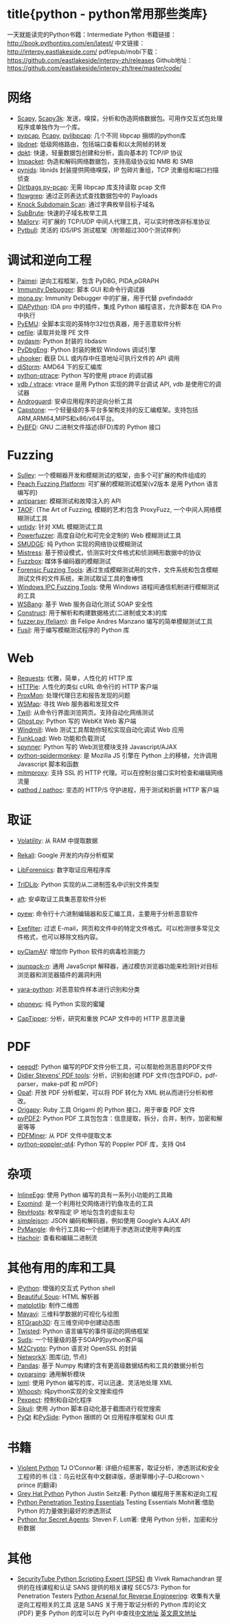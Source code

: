 # title{python - python常用那些类库}
一天就能读完的Python书籍：Intermediate Python
书籍链接：http://book.pythontips.com/en/latest/
中文链接：http://interpy.eastlakeside.com/
pdf/epub/mobi下载：https://github.com/eastlakeside/interpy-zh/releases
Github地址：https://github.com/eastlakeside/interpy-zh/tree/master/code/



# 网络
-   [Scapy](http://secdev.org/projects/scapy), [Scapy3k](http://github.com/phaethon/scapy): 发送，嗅探，分析和伪造网络数据包。可用作交互式包处理程序或单独作为一个库。
-   [pypcap](http://code.google.com/p/pypcap/), [Pcapy](http://oss.coresecurity.com/projects/pcapy.html), [pylibpcap](http://pylibpcap.sourceforge.net/): 几个不同 libpcap 捆绑的python库
-   [libdnet](http://code.google.com/p/libdnet/): 低级网络路由，包括端口查看和以太网帧的转发
-   [dpkt](https://github.com/kbandla/dpkt): 快速，轻量数据包创建和分析，面向基本的 TCP/IP 协议
-   [Impacket](http://oss.coresecurity.com/projects/impacket.html): 伪造和解码网络数据包，支持高级协议如 NMB 和 SMB
-   [pynids](http://jon.oberheide.org/pynids/): libnids 封装提供网络嗅探，IP 包碎片重组，TCP 流重组和端口扫描侦查 
-   [Dirtbags py-pcap](http://dirtbags.net/py-pcap.html): 无需 libpcap 库支持读取 pcap 文件
-   [flowgrep](http://monkey.org/~jose/software/flowgrep/):  通过正则表达式查找数据包中的 Payloads
-   [Knock Subdomain Scan](https://github.com/guelfoweb/knock): 通过字典枚举目标子域名
-   [SubBrute](https://github.com/TheRook/subbrute): 快速的子域名枚举工具
-   [Mallory](https://bitbucket.org/IntrepidusGroup/mallory): 可扩展的 TCP/UDP 中间人代理工具，可以实时修改非标准协议
-   [Pytbull](http://pytbull.sourceforge.net/): 灵活的 IDS/IPS 测试框架（附带超过300个测试样例）

# 调试和逆向工程

-   [Paimei](https://github.com/OpenRCE/paimei): 逆向工程框架，包含 PyDBG, PIDA,pGRAPH
-   [Immunity Debugger](http://debugger.immunityinc.com/): 脚本 GUI 和命令行调试器 
-   [mona.py](https://www.corelan.be/index.php/2011/07/14/mona-py-the-manual/): Immunity Debugger 中的扩展，用于代替 pvefindaddr
-   [IDAPython](https://github.com/idapython/src): IDA pro 中的插件，集成 Python 编程语言，允许脚本在 IDA Pro 中执行
-   [PyEMU](http://code.google.com/p/pyemu/): 全脚本实现的英特尔32位仿真器，用于恶意软件分析 
-   [pefile](https://github.com/erocarrera/pefile): 读取并处理 PE 文件
-   [pydasm](http://code.google.com/p/libdasm/source/browse/trunk/pydasm/pydasm.c): Python 封装的 libdasm
-   [PyDbgEng](http://pydbgeng.sourceforge.net/): Python 封装的微软 Windows 调试引擎
-   [uhooker](http://oss.coresecurity.com/projects/uhooker.htm): 截获 DLL 或内存中任意地址可执行文件的 API 调用
-   [diStorm](http://www.ragestorm.net/distorm/): AMD64 下的反汇编库
-   [python-ptrace](http://python-ptrace.readthedocs.org/): Python 写的使用 ptrace 的调试器
-   [vdb / vtrace](http://code.google.com/p/vdebug/): vtrace 是用 Python 实现的跨平台调试 API, vdb 是使用它的调试器
-   [Androguard](https://github.com/androguard/androguard): 安卓应用程序的逆向分析工具
-   [Capstone](http://www.capstone-engine.org/): 一个轻量级的多平台多架构支持的反汇编框架。支持包括ARM,ARM64,MIPS和x86/x64平台。
-   [PyBFD](https://github.com/Groundworkstech/pybfd/): GNU 二进制文件描述(BFD)库的 Python 接口

# Fuzzing

-   [Sulley](https://github.com/OpenRCE/sulley): 一个模糊器开发和模糊测试的框架，由多个可扩展的构件组成的
-   [Peach Fuzzing Platform](http://peachfuzz.sourceforge.net/): 可扩展的模糊测试框架(v2版本 是用 Python 语言编写的)
-   [antiparser](http://antiparser.sourceforge.net/): 模糊测试和故障注入的 API
-   [TAOF](http://sourceforge.net/projects/taof/): (The Art of Fuzzing, 模糊的艺术)包含 ProxyFuzz, 一个中间人网络模糊测试工具
-   [untidy](http://untidy.sourceforge.net/): 针对 XML 模糊测试工具
-   [Powerfuzzer](http://www.powerfuzzer.com/): 高度自动化和可完全定制的 Web 模糊测试工具
-   [SMUDGE](http://www.fuzzing.org/wp-content/SMUDGE.zip): 纯 Python 实现的网络协议模糊测试
-   [Mistress](http://www.packetstormsecurity.org/fuzzer/mistress.rar): 基于预设模式，侦测实时文件格式和侦测畸形数据中的协议
-   [Fuzzbox](https://isecpartners.com/tools/application-security/fuzzbox.aspx): 媒体多编码器的模糊测试
-   [Forensic Fuzzing
    Tools](https://isecpartners.com/tools/application-security/forensic-fuzzing-tools.aspx): 通过生成模糊测试用的文件，文件系统和包含模糊测试文件的文件系统，来测试取证工具的鲁棒性
-   [Windows IPC Fuzzing
    Tools](https://isecpartners.com/tools/application-security/windows-ipc-fuzzing-tools.aspx): 使用 Windows 进程间通信机制进行模糊测试的工具
-   [WSBang](https://www.isecpartners.com/tools/application-security/wsbang.aspx): 基于 Web 服务自动化测试 SOAP 安全性
-   [Construct](http://construct.readthedocs.org/): 用于解析和构建数据格式(二进制或文本)的库
-   [fuzzer.py
    (feliam)](http://sites.google.com/site/felipeandresmanzano/fuzzer.py?attredirects=0): 由 Felipe Andres Manzano 编写的简单模糊测试工具
-   [Fusil](http://fusil.readthedocs.org/): 用于编写模糊测试程序的 Python 库

# Web

-   [Requests](http://python-requests.org/): 优雅，简单，人性化的 HTTP 库
-   [HTTPie](http://httpie.org): 人性化的类似 cURL 命令行的 HTTP 客户端
-   [ProxMon](https://www.isecpartners.com/tools/application-security/proxmon.aspx): 处理代理日志和报告发现的问题
-   [WSMap](https://www.isecpartners.com/tools/application-security/wsmap.aspx): 寻找 Web 服务器和发现文件
-   [Twill](http://twill.idyll.org/): 从命令行界面浏览网页。支持自动化网络测试
-   [Ghost.py](http://jeanphix.me/Ghost.py/): Python 写的 WebKit Web 客户端
-   [Windmill](http://www.getwindmill.com/): Web 测试工具帮助你轻松实现自动化调试 Web 应用
-   [FunkLoad](http://funkload.nuxeo.org/): Web 功能和负载测试
-   [spynner](https://github.com/makinacorpus/spynner): Python 写的 Web浏览模块支持 Javascript/AJAX
-   [python-spidermonkey](http://code.google.com/p/python-spidermonkey/): 是 Mozilla JS 引擎在 Python 上的移植，允许调用 Javascript 脚本和函数
-   [mitmproxy](http://mitmproxy.org/): 支持 SSL 的 HTTP 代理。可以在控制台接口实时检查和编辑网络流量
-   [pathod / pathoc](http://pathod.net/): 变态的 HTTP/S 守护进程，用于测试和折磨 HTTP 客户端

# 取证

-   [Volatility](http://www.volatilityfoundation.org/): 从 RAM 中提取数据
-   [Rekall](http://www.rekall-forensic.com): Google 开发的内存分析框架
-   [LibForensics](http://code.google.com/p/libforensics/): 数字取证应用程序库
-   [TrIDLib](http://mark0.net/code-tridlib-e.html): Python 实现的从二进制签名中识别文件类型
-   [aft](http://code.google.com/p/aft/): 安卓取证工具集恶意软件分析

-   [pyew](https://github.com/joxeankoret/pyew): 命令行十六进制编辑器和反汇编工具，主要用于分析恶意软件
-   [Exefilter](http://www.decalage.info/exefilter): 过滤 E-mail，网页和文件中的特定文件格式。可以检测很多常见文件格式，也可以移除文档内容。
-   [pyClamAV](http://xael.org/norman/python/pyclamav/index.html): 增加你 Python 软件的病毒检测能力
-   [jsunpack-n](https://github.com/urule99/jsunpack-n): 通用 JavaScript 解释器，通过模仿浏览器功能来检测针对目标浏览器和浏览器插件的漏洞利用
-   [yara-python](https://github.com/plusvic/yara/tree/master/yara-python): 对恶意软件样本进行识别和分类
-   [phoneyc](https://github.com/honeynet/phoneyc): 纯 Python 实现的蜜罐
-   [CapTipper](https://github.com/omriher/CapTipper): 分析，研究和重放 PCAP 文件中的 HTTP 恶意流量

# PDF

-   [peepdf](http://eternal-todo.com/tools/peepdf-pdf-analysis-tool): Python 编写的PDF文件分析工具，可以帮助检测恶意的PDF文件
-   [Didier Stevens' PDF
    tools](http://blog.didierstevens.com/programs/pdf-tools): 分析，识别和创建 PDF 文件(包含PDFiD，pdf-parser，make-pdf 和 mPDF)
-   [Opaf](http://code.google.com/p/opaf/): 开放 PDF 分析框架，可以将 PDF 转化为 XML 树从而进行分析和修改。
-   [Origapy](http://www.decalage.info/python/origapy): Ruby 工具 Origami 的 Python 接口，用于审查 PDF 文件  
-   [pyPDF2](http://mstamy2.github.io/PyPDF2/): Python PDF 工具包包含：信息提取，拆分，合并，制作，加密和解密等等
-   [PDFMiner](http://www.unixuser.org/~euske/python/pdfminer/index.html): 从 PDF 文件中提取文本
-   [python-poppler-qt4](https://github.com/wbsoft/python-poppler-qt4): Python 写的 Poppler PDF 库，支持 Qt4

# 杂项

-   [InlineEgg](http://oss.coresecurity.com/projects/inlineegg.html): 使用 Python 编写的具有一系列小功能的工具箱
-   [Exomind](http://corelabs.coresecurity.com/index.php?module=Wiki&action=view&type=tool&name=Exomind): 是一个利用社交网络进行钓鱼攻击的工具
-   [RevHosts](http://www.securityfocus.com/tools/3851): 枚举指定 IP 地址包含的虚拟主句
-   [simplejson](https://github.com/simplejson/simplejson/): JSON 编码和解码器，例如使用 Google’s AJAX API
-   [PyMangle](http://code.google.com/p/pymangle/): 命令行工具和一个创建用于渗透测试使用字典的库
-   [Hachoir](https://bitbucket.org/haypo/hachoir/wiki/Home): 查看和编辑二进制流

# 其他有用的库和工具

-   [IPython](http://ipython.scipy.org/): 增强的交互式 Python shell
-   [Beautiful Soup](http://www.crummy.com/software/BeautifulSoup/): HTML 解析器
-   [matplotlib](http://matplotlib.sourceforge.net/): 制作二维图
-   [Mayavi](http://code.enthought.com/projects/mayavi/): 三维科学数据的可视化与绘图
-   [RTGraph3D](http://www.secdev.org/projects/rtgraph3d/): 在三维空间中创建动态图
-   [Twisted](http://twistedmatrix.com/): Python 语言编写的事件驱动的网络框架
-   [Suds](https://fedorahosted.org/suds/): 一个轻量级的基于SOAP的python客户端
-   [M2Crypto](http://chandlerproject.org/bin/view/Projects/MeTooCrypto):  Python 语言对 OpenSSL 的封装
-   [NetworkX](http://networkx.lanl.gov/): 图库(边, 节点)
-   [Pandas](http://pandas.pydata.org/): 基于 Numpy 构建的含有更高级数据结构和工具的数据分析包
-   [pyparsing](http://pyparsing.wikispaces.com/): 通用解析模块
-   [lxml](http://lxml.de/): 使用 Python 编写的库，可以迅速、灵活地处理 XML
-   [Whoosh](https://bitbucket.org/mchaput/whoosh/): 纯python实现的全文搜索组件
-   [Pexpect](https://github.com/pexpect/pexpect): 控制和自动化程序
-   [Sikuli](http://groups.csail.mit.edu/uid/sikuli/): 使用 Jython 脚本自动化基于截图进行视觉搜索
-   [PyQt](http://www.riverbankcomputing.co.uk/software/pyqt)  和[PySide](http://www.pyside.org/): Python 捆绑的 Qt 应用程序框架和 GUI 库

# 书籍

-   [Violent Python](https://www.elsevier.com/books/violent-python/unknown/978-1-59749-957-6) TJ O’Connor著: 详细介绍黑客，取证分析，渗透测试和安全工程师的书 (注：乌云社区有中文翻译版，感谢草帽小子-DJ和crown丶prince 的翻译)
-   [Grey Hat Python](http://www.nostarch.com/ghpython.htm) Python Justin Seitz著: Python 编程用于黑客和逆向工程
-   [Python Penetration Testing Essentials](https://www.packtpub.com/networking-and-servers/python-penetration-testing-essentials) Testing Essentials Mohit著:借助 Python 的力量做到最好的渗透测试
-   [Python for Secret Agents](https://www.packtpub.com/hardware-and-creative/python-secret-agents): Steven F. Lott著: 使用 Python 分析，加密和分析数据

# 其他

-   [SecurityTube Python Scripting Expert (SPSE)](http://www.securitytube-training.com/online-courses/securitytube-python-scripting-expert/) 由 Vivek Ramachandran 提供的在线课程和认证
SANS 提供的相关课程 SEC573: Python for Penetration Testers
[Python Arsenal for Reverse Engineering](http://pythonarsenal.erpscan.com/): 收集有大量逆向工程相关的工具
这是 SANS 关于用于取证分析的 Python 库的论文 (PDF)
更多 Python 的库可以在 PyPI 中查找[中文地址](https://github.com/dloss/python-pentest-tools) [英文原文地址](https://github.com/dloss/python-pentest-tools)
